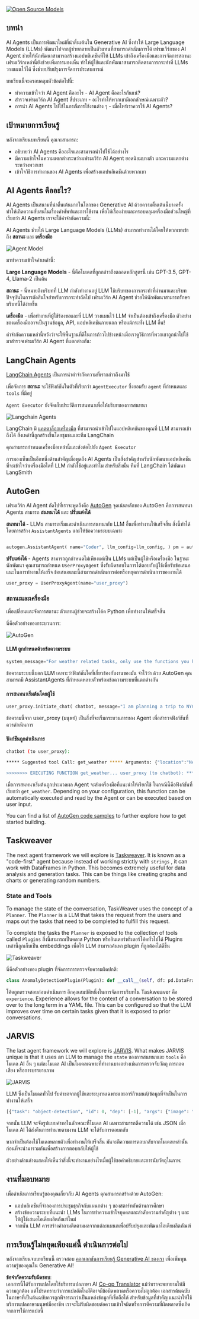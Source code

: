<!--
CO_OP_TRANSLATOR_METADATA:
{
  "original_hash": "11f03c81f190d9cbafd0f977dcbede6c",
  "translation_date": "2025-05-20T07:24:13+00:00",
  "source_file": "17-ai-agents/README.md",
  "language_code": "th"
}
-->
[![Open Source Models](../../../translated_images/17-lesson-banner.85938ffe06e157e1dfc9ae2fcf0de326892e71c463f62b397291ad54bd8e9602.th.png)](https://aka.ms/gen-ai-lesson17-gh?WT.mc_id=academic-105485-koreyst)

## บทนำ

AI Agents เป็นการพัฒนาใหม่ที่น่าตื่นเต้นใน Generative AI ซึ่งทำให้ Large Language Models (LLMs) พัฒนาไปจากผู้ช่วยกลายเป็นตัวแทนที่สามารถดำเนินการได้ เฟรมเวิร์กของ AI Agent ช่วยให้นักพัฒนาสามารถสร้างแอปพลิเคชันที่ให้ LLMs เข้าถึงเครื่องมือและการจัดการสถานะ เฟรมเวิร์กเหล่านี้ยังช่วยเพิ่มการมองเห็น ทำให้ผู้ใช้และนักพัฒนาสามารถติดตามการกระทำที่ LLMs วางแผนไว้ได้ ซึ่งช่วยปรับปรุงการจัดการประสบการณ์

บทเรียนนี้จะครอบคลุมหัวข้อต่อไปนี้:

- ทำความเข้าใจว่า AI Agent คืออะไร - AI Agent คืออะไรกันแน่?
- สำรวจเฟรมเวิร์ก AI Agent สี่ประเภท - อะไรทำให้พวกเขามีเอกลักษณ์เฉพาะตัว?
- การนำ AI Agents ไปใช้ในกรณีการใช้งานต่าง ๆ - เมื่อไหร่เราควรใช้ AI Agents?

## เป้าหมายการเรียนรู้

หลังจากเรียนบทเรียนนี้ คุณจะสามารถ:

- อธิบายว่า AI Agents คืออะไรและสามารถนำไปใช้ได้อย่างไร
- มีความเข้าใจในความแตกต่างระหว่างเฟรมเวิร์ก AI Agent ยอดนิยมบางตัว และความแตกต่างระหว่างพวกเขา
- เข้าใจวิธีการทำงานของ AI Agents เพื่อสร้างแอปพลิเคชันด้วยพวกเขา

## AI Agents คืออะไร?

AI Agents เป็นสนามที่น่าตื่นเต้นมากในโลกของ Generative AI ด้วยความตื่นเต้นนี้บางครั้งทำให้เกิดความสับสนในเรื่องคำศัพท์และการใช้งาน เพื่อให้เรื่องง่ายและครอบคลุมเครื่องมือส่วนใหญ่ที่เรียกว่า AI Agents เราจะใช้คำจำกัดความนี้:

AI Agents ช่วยให้ Large Language Models (LLMs) สามารถทำงานได้โดยให้พวกเขาเข้าถึง **สถานะ** และ **เครื่องมือ**

![Agent Model](../../../translated_images/what-agent.61a7315e4b722e06561f6c93e682a51357308b53884f00af289b5a81e3e65242.th.png)

มาทำความเข้าใจคำเหล่านี้:

**Large Language Models** - นี่คือโมเดลที่ถูกกล่าวถึงตลอดหลักสูตรนี้ เช่น GPT-3.5, GPT-4, Llama-2 เป็นต้น

**สถานะ** - นี่หมายถึงบริบทที่ LLM กำลังทำงานอยู่ LLM ใช้บริบทของการกระทำที่ผ่านมาและบริบทปัจจุบันในการตัดสินใจสำหรับการกระทำถัดไป เฟรมเวิร์ก AI Agent ช่วยให้นักพัฒนาสามารถรักษาบริบทนี้ได้ง่ายขึ้น

**เครื่องมือ** - เพื่อทำงานที่ผู้ใช้ร้องขอและที่ LLM วางแผนไว้ LLM จำเป็นต้องเข้าถึงเครื่องมือ ตัวอย่างของเครื่องมืออาจเป็นฐานข้อมูล, API, แอปพลิเคชันภายนอก หรือแม้กระทั่ง LLM อื่น!

คำจำกัดความเหล่านี้หวังว่าจะให้พื้นฐานที่ดีในการก้าวไปข้างหน้าเมื่อเราดูวิธีการที่พวกเขาถูกนำไปใช้ มาสำรวจเฟรมเวิร์ก AI Agent ที่แตกต่างกัน:

## LangChain Agents

[LangChain Agents](https://python.langchain.com/docs/how_to/#agents?WT.mc_id=academic-105485-koreyst) เป็นการนำคำจำกัดความที่เรากล่าวถึงมาใช้

เพื่อจัดการ **สถานะ** จะใช้ฟังก์ชันในตัวที่เรียกว่า `AgentExecutor` ซึ่งยอมรับ `agent` ที่กำหนดและ `tools` ที่มีอยู่

`Agent Executor` ยังจัดเก็บประวัติการสนทนาเพื่อให้บริบทของการสนทนา

![Langchain Agents](../../../translated_images/langchain-agents.4709b559c14be8903a59abf4ebef43916a23fac43924b133a7552121ff5e6730.th.png)

LangChain มี [แคตตาล็อกเครื่องมือ](https://integrations.langchain.com/tools?WT.mc_id=academic-105485-koreyst) ที่สามารถนำเข้าไปในแอปพลิเคชันของคุณที่ LLM สามารถเข้าถึงได้ สิ่งเหล่านี้ถูกสร้างขึ้นโดยชุมชนและทีม LangChain

คุณสามารถกำหนดเครื่องมือเหล่านี้และส่งต่อไปยัง `Agent Executor`

การมองเห็นเป็นอีกหนึ่งด้านสำคัญเมื่อพูดถึง AI Agents เป็นสิ่งสำคัญสำหรับนักพัฒนาแอปพลิเคชันที่จะเข้าใจว่าเครื่องมือใดที่ LLM กำลังใช้อยู่และทำไม สำหรับสิ่งนั้น ทีมที่ LangChain ได้พัฒนา LangSmith

## AutoGen

เฟรมเวิร์ก AI Agent ถัดไปที่เราจะพูดถึงคือ [AutoGen](https://microsoft.github.io/autogen/?WT.mc_id=academic-105485-koreyst) จุดเน้นหลักของ AutoGen คือการสนทนา Agents สามารถ **สนทนาได้** และ **ปรับแต่งได้**

**สนทนาได้ -** LLMs สามารถเริ่มและดำเนินการสนทนากับ LLM อื่นเพื่อทำงานให้เสร็จสิ้น สิ่งนี้ทำได้โดยการสร้าง `AssistantAgents` และให้ข้อความระบบเฉพาะ

```python

autogen.AssistantAgent( name="Coder", llm_config=llm_config, ) pm = autogen.AssistantAgent( name="Product_manager", system_message="Creative in software product ideas.", llm_config=llm_config, )

```

**ปรับแต่งได้** - Agents สามารถถูกกำหนดไม่เพียงแค่เป็น LLMs แต่เป็นผู้ใช้หรือเครื่องมือ ในฐานะนักพัฒนา คุณสามารถกำหนด `UserProxyAgent` ซึ่งรับผิดชอบในการโต้ตอบกับผู้ใช้เพื่อรับข้อเสนอแนะในการทำงานให้เสร็จ ข้อเสนอแนะนี้สามารถดำเนินการต่อหรือหยุดการดำเนินการของงานได้

```python
user_proxy = UserProxyAgent(name="user_proxy")
```

### สถานะและเครื่องมือ

เพื่อเปลี่ยนและจัดการสถานะ ตัวแทนผู้ช่วยจะสร้างโค้ด Python เพื่อทำงานให้เสร็จสิ้น

นี่คือตัวอย่างของกระบวนการ:

![AutoGen](../../../translated_images/autogen.8ac57409019150ec5a17c6381a92863116b19acce02604b4bf5681225dee62eb.th.png)

#### LLM ถูกกำหนดด้วยข้อความระบบ

```python
system_message="For weather related tasks, only use the functions you have been provided with. Reply TERMINATE when the task is done."
```

ข้อความระบบนี้บอก LLM เฉพาะว่าฟังก์ชันใดที่เกี่ยวข้องกับงานของมัน จำไว้ว่า ด้วย AutoGen คุณสามารถมี AssistantAgents ที่กำหนดหลายตัวพร้อมข้อความระบบที่แตกต่างกัน

#### การสนทนาเริ่มต้นโดยผู้ใช้

```python
user_proxy.initiate_chat( chatbot, message="I am planning a trip to NYC next week, can you help me pick out what to wear? ", )

```

ข้อความนี้จาก user_proxy (มนุษย์) เป็นสิ่งที่จะเริ่มกระบวนการของ Agent เพื่อสำรวจฟังก์ชันที่ควรดำเนินการ

#### ฟังก์ชันถูกดำเนินการ

```bash
chatbot (to user_proxy):

***** Suggested tool Call: get_weather ***** Arguments: {"location":"New York City, NY","time_periond:"7","temperature_unit":"Celsius"} ******************************************************** --------------------------------------------------------------------------------

>>>>>>>> EXECUTING FUNCTION get_weather... user_proxy (to chatbot): ***** Response from calling function "get_weather" ***** 112.22727272727272 EUR ****************************************************************

```

เมื่อการสนทนาเริ่มต้นถูกประมวลผล Agent จะส่งเครื่องมือที่แนะนำให้เรียกใช้ ในกรณีนี้คือฟังก์ชันที่เรียกว่า `get_weather`. Depending on your configuration, this function can be automatically executed and read by the Agent or can be executed based on user input.

You can find a list of [AutoGen code samples](https://microsoft.github.io/autogen/docs/Examples/?WT.mc_id=academic-105485-koreyst) to further explore how to get started building.

## Taskweaver

The next agent framework we will explore is [Taskweaver](https://microsoft.github.io/TaskWeaver/?WT.mc_id=academic-105485-koreyst). It is known as a "code-first" agent because instead of working strictly with `strings` , it can work with DataFrames in Python. This becomes extremely useful for data analysis and generation tasks. This can be things like creating graphs and charts or generating random numbers.

### State and Tools

To manage the state of the conversation, TaskWeaver uses the concept of a `Planner`. The `Planner` is a LLM that takes the request from the users and maps out the tasks that need to be completed to fulfill this request.

To complete the tasks the `Planner` is exposed to the collection of tools called `Plugins` สิ่งนี้สามารถเป็นคลาส Python หรืออินเตอร์พรีเตอร์โค้ดทั่วไปได้ Plugins เหล่านี้ถูกเก็บเป็น embeddings เพื่อให้ LLM สามารถค้นหา plugin ที่ถูกต้องได้ดีขึ้น

![Taskweaver](../../../translated_images/taskweaver.c0997002a3df51572f6cad019c41202b7c2110cbfcccc4af2e5d6a0ace4b4545.th.png)

นี่คือตัวอย่างของ plugin ที่จัดการการตรวจจับความผิดปกติ:

```python
class AnomalyDetectionPlugin(Plugin): def __call__(self, df: pd.DataFrame, time_col_name: str, value_col_name: str):
```

โค้ดถูกตรวจสอบก่อนดำเนินการ อีกคุณสมบัติหนึ่งในการจัดการบริบทใน Taskweaver คือ `experience`. Experience allows for the context of a conversation to be stored over to the long term in a YAML file. This can be configured so that the LLM improves over time on certain tasks given that it is exposed to prior conversations.

## JARVIS

The last agent framework we will explore is [JARVIS](https://github.com/microsoft/JARVIS?tab=readme-ov-file?WT.mc_id=academic-105485-koreyst). What makes JARVIS unique is that it uses an LLM to manage the `state` ของการสนทนาและ `tools` คือโมเดล AI อื่น ๆ แต่ละโมเดล AI เป็นโมเดลเฉพาะที่ทำงานบางอย่างเช่นการตรวจจับวัตถุ การถอดเสียง หรือการบรรยายภาพ

![JARVIS](../../../translated_images/jarvis.d41d7c4c81bf015bd7ced7f1108abdec56b312472aaf3f63b5b0e82a5f4fb395.th.png)

LLM ซึ่งเป็นโมเดลทั่วไป รับคำขอจากผู้ใช้และระบุงานเฉพาะและอาร์กิวเมนต์/ข้อมูลที่จำเป็นในการทำงานให้เสร็จ

```python
[{"task": "object-detection", "id": 0, "dep": [-1], "args": {"image": "e1.jpg" }}]
```

จากนั้น LLM จะจัดรูปแบบคำขอในลักษณะที่โมเดล AI เฉพาะสามารถตีความได้ เช่น JSON เมื่อโมเดล AI ได้ส่งคืนการทำนายตามงาน LLM จะได้รับการตอบกลับ

หากจำเป็นต้องใช้โมเดลหลายตัวเพื่อทำงานให้เสร็จสิ้น มันจะตีความการตอบกลับจากโมเดลเหล่านั้นก่อนที่จะนำมารวมกันเพื่อสร้างการตอบกลับให้ผู้ใช้

ตัวอย่างด้านล่างแสดงให้เห็นว่าสิ่งนี้จะทำงานอย่างไรเมื่อผู้ใช้ขอคำอธิบายและการนับวัตถุในภาพ:

## งานที่มอบหมาย

เพื่อดำเนินการเรียนรู้ของคุณเกี่ยวกับ AI Agents คุณสามารถสร้างด้วย AutoGen:

- แอปพลิเคชันที่จำลองการประชุมธุรกิจกับแผนกต่าง ๆ ของสตาร์ทอัพด้านการศึกษา
- สร้างข้อความระบบที่แนะนำ LLMs ในการทำความเข้าใจบุคคลและลำดับความสำคัญต่าง ๆ และให้ผู้ใช้เสนอไอเดียผลิตภัณฑ์ใหม่
- จากนั้น LLM ควรสร้างคำถามติดตามผลจากแต่ละแผนกเพื่อปรับปรุงและพัฒนาไอเดียผลิตภัณฑ์

## การเรียนรู้ไม่หยุดเพียงแค่นี้ ดำเนินการต่อไป

หลังจากเรียนจบบทเรียนนี้ ตรวจสอบ [คอลเลกชันการเรียนรู้ Generative AI ของเรา](https://aka.ms/genai-collection?WT.mc_id=academic-105485-koreyst) เพื่อเพิ่มพูนความรู้ของคุณใน Generative AI!

**ข้อจำกัดความรับผิดชอบ**:  
เอกสารนี้ได้รับการแปลโดยใช้บริการแปลภาษา AI [Co-op Translator](https://github.com/Azure/co-op-translator) แม้ว่าเราจะพยายามให้มีความถูกต้อง แต่โปรดทราบว่าการแปลอัตโนมัติอาจมีข้อผิดพลาดหรือความไม่ถูกต้อง เอกสารต้นฉบับในภาษาที่เป็นต้นฉบับควรถูกพิจารณาว่าเป็นแหล่งข้อมูลที่เชื่อถือได้ สำหรับข้อมูลที่สำคัญ แนะนำให้ใช้บริการแปลภาษามนุษย์มืออาชีพ เราจะไม่รับผิดชอบต่อความเข้าใจผิดหรือการตีความที่ผิดพลาดซึ่งเกิดจากการใช้การแปลนี้